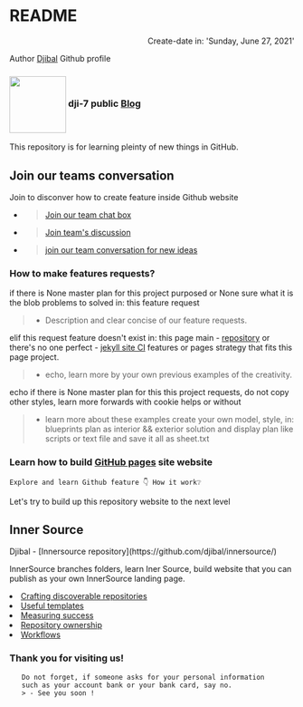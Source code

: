 # README
<div class="content" aling="center">
 <p align="right"> Create-date in: 'Sunday, June 27, 2021'</p>
  
  <p>Author <a href="https://github.com/djibal">Djibal</a> Github profile</p>
    
 <h3><img align="center" widght-"120" height="100" src="https://user-images.githubusercontent.com/81055330/123887240-0d112700-d949-11eb-8570-2c4477f490ed.jpeg">
 dji-7 public <a href="https://dji-7.github.io/dji7.github.io/">Blog </a></h3>
 This repository is for learning pleinty of new things in GitHub.
</div>

## Join our teams conversation 
Join to disconver how to create feature inside Github website
- > [Join our team chat box ](https://github.com/orgs/dji-7/teams/team-chat-box/)
- > [Join team's discussion](https://github.com/orgs/dji-7/teams/team-discussion/)
- > [join our team conversation for new ideas](https://github.com/orgs/dji-7/teams/team-conversations/)

### How to make features requests?
if there is None master plan for this project purposed or 
None sure what it is the blob problems to solved in: this feature request

> - Description and clear concise of our feature requests.
    
elif this request feature doesn't exist in: this page main - [repository](https://github.com/dji-7/dji7.github.io/) or
there's no one perfect - [jekyll site CI]() features or pages strategy that fits this page project.
    
 > - echo, learn more by your own previous examples of the creativity.

echo if there is None master plan for this this project requests, do not copy other styles,
learn more forwards with cookie helps or without

> - learn more about these examples create your own model, style, in:
> blueprints plan as interior && exterior solution and display plan like scripts or text file and save it all as sheet.txt

<h3> Learn how to build <a href="https://pages.github.com">GitHub pages</a> site website</h3>
  
    Explore and learn Github feature 👇 How it work❔
    
<p> Let's try to build up this repository website to the next level

## Inner Source 
<p aling="center" <a href="https://github.com/djibal/">Djibal </a>
- [Innersource repository](https://github.com/djibal/innersource/)
    
InnerSource branches folders, learn Iner Source,
build website that you can publish as your own InnerSource landing page. 
      
<div class="https://github.com/djibal/innersource">
   <li><a href="discoverable/">Crafting discoverable repositories</a></li>
    <li><a href="templates/">Useful templates</a></li>
    <li><a href="metrics/">Measuring success</a></li>
    <li><a href="repo-ownership/">Repository ownership</a></li>
   <li><a href="workflows/">Workflows</a></li>
</ul>

   
### Thank you for visiting us!
       
       Do not forget, if someone asks for your personal information
       such as your account bank or your bank card, say no.
       > - See you soon !
       

